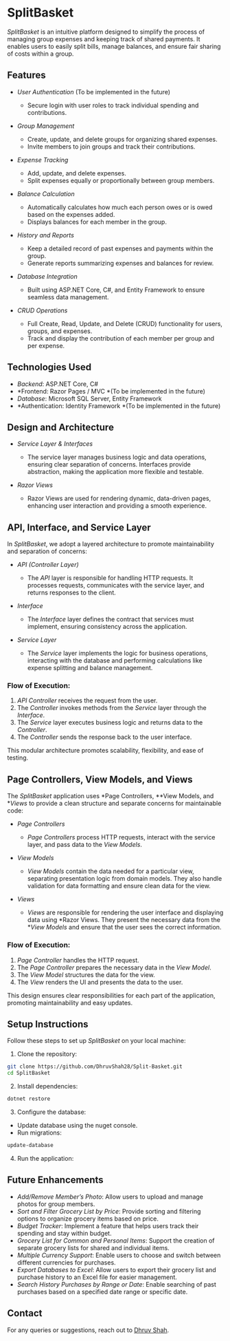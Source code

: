 # SplitBasket

*SplitBasket* is an intuitive platform designed to simplify the process of managing group expenses and keeping track of shared payments. It enables users to easily split bills, manage balances, and ensure fair sharing of costs within a group.

## Features

- *User Authentication* (To be implemented in the future)  
  - Secure login with user roles to track individual spending and contributions.
  
- *Group Management*  
  - Create, update, and delete groups for organizing shared expenses.
  - Invite members to join groups and track their contributions.

- *Expense Tracking*  
  - Add, update, and delete expenses.
  - Split expenses equally or proportionally between group members.
  
- *Balance Calculation*  
  - Automatically calculates how much each person owes or is owed based on the expenses added.
  - Displays balances for each member in the group.

- *History and Reports*  
  - Keep a detailed record of past expenses and payments within the group.
  - Generate reports summarizing expenses and balances for review.

- *Database Integration*  
  - Built using ASP.NET Core, C#, and Entity Framework to ensure seamless data management.

- *CRUD Operations*  
  - Full Create, Read, Update, and Delete (CRUD) functionality for users, groups, and expenses.
  - Track and display the contribution of each member per group and per expense.

## Technologies Used

- *Backend*: ASP.NET Core, C#
- *Frontend: Razor Pages / MVC *(To be implemented in the future)
- *Database*: Microsoft SQL Server, Entity Framework
- *Authentication: Identity Framework *(To be implemented in the future)

## Design and Architecture

- *Service Layer & Interfaces*  
  - The service layer manages business logic and data operations, ensuring clear separation of concerns. Interfaces provide abstraction, making the application more flexible and testable.

- *Razor Views*  
  - Razor Views are used for rendering dynamic, data-driven pages, enhancing user interaction and providing a smooth experience.

## API, Interface, and Service Layer

In *SplitBasket*, we adopt a layered architecture to promote maintainability and separation of concerns:

- *API (Controller Layer)*  
  - The *API* layer is responsible for handling HTTP requests. It processes requests, communicates with the service layer, and returns responses to the client.

- *Interface*  
  - The *Interface* layer defines the contract that services must implement, ensuring consistency across the application.

- *Service Layer*  
  - The *Service* layer implements the logic for business operations, interacting with the database and performing calculations like expense splitting and balance management.

### Flow of Execution:

1. *API Controller* receives the request from the user.
2. The *Controller* invokes methods from the *Service* layer through the *Interface*.
3. The *Service* layer executes business logic and returns data to the *Controller*.
4. The *Controller* sends the response back to the user interface.

This modular architecture promotes scalability, flexibility, and ease of testing.

## Page Controllers, View Models, and Views

The *SplitBasket* application uses *Page Controllers, **View Models, and **Views* to provide a clean structure and separate concerns for maintainable code:

- *Page Controllers*  
  - *Page Controllers* process HTTP requests, interact with the service layer, and pass data to the *View Models*.

- *View Models*  
  - *View Models* contain the data needed for a particular view, separating presentation logic from domain models. They also handle validation for data formatting and ensure clean data for the view.

- *Views*  
  - *Views* are responsible for rendering the user interface and displaying data using *Razor Views. They present the necessary data from the **View Models* and ensure that the user sees the correct information.

### Flow of Execution:

1. *Page Controller* handles the HTTP request.
2. The *Page Controller* prepares the necessary data in the *View Model*.
3. The *View Model* structures the data for the view.
4. The *View* renders the UI and presents the data to the user.

This design ensures clear responsibilities for each part of the application, promoting maintainability and easy updates.

## Setup Instructions

Follow these steps to set up *SplitBasket* on your local machine:

1. Clone the repository:
```sh
git clone https://github.com/DhruvShah28/Split-Basket.git
cd SplitBasket
```

2. Install dependencies:
``` sh
dotnet restore
```
3. Configure the database:
- Update database using the nuget console.
- Run migrations:
```sh
update-database
```
4. Run the application:
## Future Enhancements

  - *Add/Remove Member’s Photo*: Allow users to upload and manage photos for group members.
  - *Sort and Filter Grocery List by Price*: Provide sorting and filtering options to organize grocery items based on price.
  - *Budget Tracker*: Implement a feature that helps users track their spending and stay within budget.
  - *Grocery List for Common and Personal Items*: Support the creation of separate grocery lists for shared and individual items.
  - *Multiple Currency Support*: Enable users to choose and switch between different currencies for purchases.
  - *Export Databases to Excel*: Allow users to export their grocery list and purchase history to an Excel file for easier management.
  - *Search History Purchases by Range or Date*: Enable searching of past purchases based on a specified date range or specific date.

## Contact

For any queries or suggestions, reach out to [Dhruv Shah](https://github.com/DhruvShah28).
